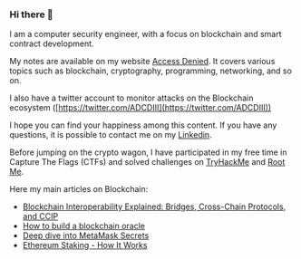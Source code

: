 ### Hi there 👋

I am a computer security engineer, with a focus on blockchain and smart contract development.

My notes are available on my website [Access Denied](https://rya-sge.github.io/access-denied/). It covers various topics such as blockchain, cryptography, programming, networking, and so on.

I also have a twitter account to monitor attacks on the Blockchain ecosystem ([https://twitter.com/ADCDIII](https://twitter.com/ADCDIII))

I hope you can find your happiness among this content. If you have any questions, it is possible to contact me on my [Linkedin](https://ch.linkedin.com/in/ryan-sauge/en?trk=public_profile_locale-url).

Before jumping on the crypto wagon, I have participated in my free time in Capture The Flags (CTFs) and solved challenges on [TryHackMe](https://tryhackme.com/p/Carcajou) and [Root Me](https://www.root-me.org).

Here my main articles on Blockchain:

- [Blockchain Interoperability Explained: Bridges, Cross-Chain Protocols, and CCIP](https://www.taurushq.com/blog/blockchain-interoperability-explained-bridges-cross-chain-protocols-and-ccip/)
- [How to build a blockchain oracle](https://rya-sge.github.io/access-denied/2024/04/16/build-blockchain-oracle/)
- [Deep dive into MetaMask Secrets](https://rya-sge.github.io/access-denied/2023/07/20/metamask-secret/)
- [Ethereum Staking - How It Works](https://rya-sge.github.io/access-denied/2024/03/28/ethereum-staking/)
